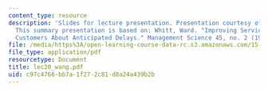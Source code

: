 ```yaml
---
content_type: resource
description: 'Slides for lecture presentation. Presentation courtesy of Huanran Wang.
  This summary presentation is based on: Whitt, Ward. "Improving Service by Informing
  Customers About Anticipated Delays." Management Science 45, no. 2 (1999): 192-207.'
file: /media/https%3A/open-learning-course-data-rc.s3.amazonaws.com/15-764-the-theory-of-operations-management-spring-2004/c97c4766bb7a1f272c81d8a24a439b2b_lec20_wang.pdf
file_type: application/pdf
resourcetype: Document
title: lec20_wang.pdf
uid: c97c4766-bb7a-1f27-2c81-d8a24a439b2b
---
```

